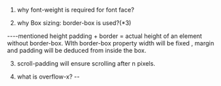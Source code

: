 1. why font-weight is required for font face?

2. why Box sizing: border-box is used?(*3)

----mentioned height padding + border = actual height of an element without border-box. WIth border-box property width will be fixed , margin and padding will be deduced from inside the box.

3. scroll-padding will ensure scrolling after n pixels.

4. what is overflow-x?
--
